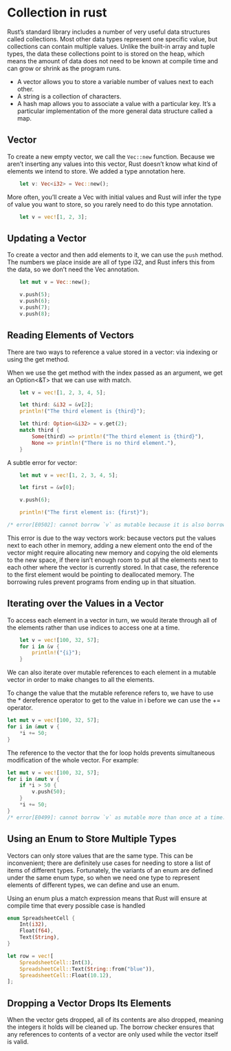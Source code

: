 # Collection in rust
Rust’s standard library includes a number of very useful data structures called collections. Most other data types represent one specific value, but collections can contain multiple values. Unlike the built-in array and tuple types, the data these collections point to is stored on the heap, which means the amount of data does not need to be known at compile time and can grow or shrink as the program runs. 


- A vector allows you to store a variable number of values next to each other.
- A string is a collection of characters.
- A hash map allows you to associate a value with a particular key. It’s a particular implementation of the more general data structure called a map.

## Vector

To create a new empty vector, we call the `Vec::new` function. Because we aren’t inserting any values into this vector, Rust doesn’t know what kind of elements we intend to store. We added a type annotation here.

```rust
    let v: Vec<i32> = Vec::new();
```
More often, you’ll create a Vec<T> with initial values and Rust will infer the type of value you want to store, so you rarely need to do this type annotation. 
```rust
    let v = vec![1, 2, 3];
```

## Updating a Vector

To create a vector and then add elements to it, we can use the `push` method. The numbers we place inside are all of type i32, and Rust infers this from the data, so we don’t need the Vec<i32> annotation.

```rust
    let mut v = Vec::new();

    v.push(5);
    v.push(6);
    v.push(7);
    v.push(8);
```
## Reading Elements of Vectors

There are two ways to reference a value stored in a vector: via indexing or using the get method.

When we use the get method with the index passed as an argument, we get an Option<&T> that we can use with match.

```rust
    let v = vec![1, 2, 3, 4, 5];

    let third: &i32 = &v[2];
    println!("The third element is {third}");

    let third: Option<&i32> = v.get(2);
    match third {
        Some(third) => println!("The third element is {third}"),
        None => println!("There is no third element."),
    }
```

A subtle error for vector: 

```rust
    let mut v = vec![1, 2, 3, 4, 5];

    let first = &v[0];

    v.push(6);

    println!("The first element is: {first}");

/* error[E0502]: cannot borrow `v` as mutable because it is also borrowed as immutable */
```

This error is due to the way vectors work: because vectors put the values next to each other in memory, adding a new element onto the end of the vector might require allocating new memory and copying the old elements to the new space, if there isn’t enough room to put all the elements next to each other where the vector is currently stored. In that case, the reference to the first element would be pointing to deallocated memory. The borrowing rules prevent programs from ending up in that situation.

## Iterating over the Values in a Vector

To access each element in a vector in turn, we would iterate through all of the elements rather than use indices to access one at a time. 

```rust
    let v = vec![100, 32, 57];
    for i in &v {
        println!("{i}");
    }
```

We can also iterate over mutable references to each element in a mutable vector in order to make changes to all the elements. 

To change the value that the mutable reference refers to, we have to use the * dereference operator to get to the value in i before we can use the += operator. 

```rust
let mut v = vec![100, 32, 57];
for i in &mut v {
    *i += 50;
}
```

The reference to the vector that the for loop holds prevents simultaneous modification of the whole vector. For example:

```rust
let mut v = vec![100, 32, 57];
for i in &mut v {
    if *i > 50 {
        v.push(50);
    }
    *i += 50;
}
/* error[E0499]: cannot borrow `v` as mutable more than once at a time. */
```

## Using an Enum to Store Multiple Types

Vectors can only store values that are the same type. This can be inconvenient; there are definitely use cases for needing to store a list of items of different types. Fortunately, the variants of an enum are defined under the same enum type, so when we need one type to represent elements of different types, we can define and use an enum.

Using an enum plus a match expression means that Rust will ensure at compile time that every possible case is handled
```rust
enum SpreadsheetCell {
    Int(i32),
    Float(f64),
    Text(String),
}

let row = vec![
    SpreadsheetCell::Int(3),
    SpreadsheetCell::Text(String::from("blue")),
    SpreadsheetCell::Float(10.12),
];
```

## Dropping a Vector Drops Its Elements

When the vector gets dropped, all of its contents are also dropped, meaning the integers it holds will be cleaned up. The borrow checker ensures that any references to contents of a vector are only used while the vector itself is valid.